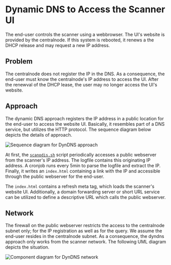 # Dynamic DNS to Access the Scanner UI

The end-user controls the scanner using a webbrowser. The UI's website is provided by the centralnode. If  this system is rebooted, it renews a the DHCP release and may request a new IP address.

## Problem

The centralnode does not register the IP in the DNS. As a consequence, the end-user must know the centralnode's IP address to access the UI. After the renewval of the DHCP lease, the user may no longer access the UI's website.

## Approach

The dynamic DNS approach registers the IP address in a public location for the end-user to access the website UI. Basically, it resembles part of a DNS service, but utilizes the HTTP protocol. The sequence diagram below depicts the details of approach.

![Sequence diagram for DynDNS approach](http://www.plantuml.com/plantuml/png/3SMn4G8W30NGLNG1Kj1Pku43U9ZaX1E29Z-dRg-lUSTXF5CqVHuwy8mJaRTtkG_ql6MeypQeeV1UnAByg4xrVE5cfawh1Vx9vg3GrrM-9XO57_m0)


At first, the [`scanodis.sh`](scanodis.md) script periodically accesses a public webserver from the scanner's IP address. The logfile contains this originating IP address. A cronjob runs every 5min to parse the logfile and extract the IP. Finally, it writes an `index.html` containing a link with the IP and accessible through the public webserver for the end-user. 

The `index.html` contains a refresh meta tag, which loads the scanner's website UI. Additionally, a domain forwarding server or short URL service can be utilized to define a descriptive URL which calls the public webserver. 

## Network

The firewall on the public webserver restricts the access to the centralnode subnet only; for the IP registration as well as for the query. We assume the end-user resides in the centralnode subnet. As a consequence, the dyndns approach only works from the scanner network. The following UML diagram depicts the situation.

![Component diagram for DynDNS network](http://www.plantuml.com/plantuml/png/3SMn3S9030NGLM21Sv6EcWqO83fiYqGa_oBxMy3sv3NlkaAtCg_OBWjvv4qa-gUzLYxrhFJG0JhOTEoYvlgUGgRxGplW8NjFdjdG53rc-y6GCvoDN_u1)

